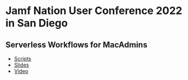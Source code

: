 # Jamf Nation User Conference 2022 in San Diego

## Serverless Workflows for MacAdmins

* [Scripts](Scripts)
* [Slides](Slides)
* [Video](https://www.youtube.com/watch?v=W1hMCNgFl4A)
